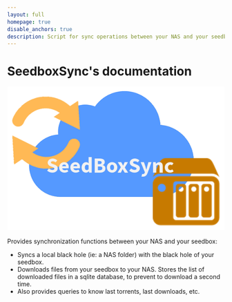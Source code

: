```yaml
---
layout: full
homepage: true
disable_anchors: true
description: Script for sync operations between your NAS and your seedbox.
---
```


# SeedboxSync's documentation

![SeedboxSync's logo](images/seedboxsync.png)

Provides synchronization functions between your NAS and your seedbox:

* Syncs a local black hole (ie: a NAS folder) with the black hole of your seedbox.
* Downloads files from your seedbox to your NAS. Stores the list of downloaded files in a sqlite database, to prevent to download a second time.
* Also provides queries to know last torrents, last downloads, etc.
